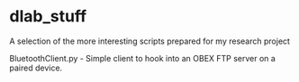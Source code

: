 # dlab_stuff
A selection of the more interesting scripts prepared for my research project

BluetoothClient.py - Simple client to hook into an OBEX FTP server on a paired device.
